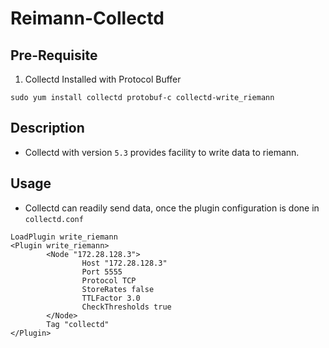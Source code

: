 # Reimann-Collectd


## Pre-Requisite

1. Collectd Installed with Protocol Buffer

```
sudo yum install collectd protobuf-c collectd-write_riemann
```

## Description

* Collectd with version `5.3` provides facility to write data to riemann.

## Usage

* Collectd can readily send data, once the plugin configuration is done in `collectd.conf`

```
LoadPlugin write_riemann
<Plugin write_riemann>
        <Node "172.28.128.3">
                Host "172.28.128.3"
                Port 5555
                Protocol TCP
                StoreRates false
                TTLFactor 3.0
                CheckThresholds true
        </Node>
        Tag "collectd"
</Plugin>
```
